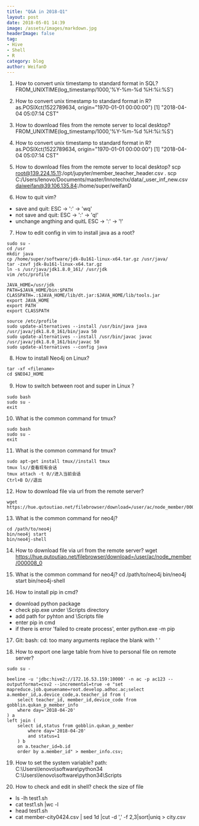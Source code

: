 ```yaml
---
title: "Q&A in 2018-Q1"
layout: post
date: 2018-05-01 14:39
image: /assets/images/markdown.jpg
headerImage: false
tag:
- Hive
- Shell
- R
category: blog
author: WeifanD
---
```


1. How to convert unix timestamp to standard format in SQL?
FROM_UNIXTIME(log_timestamp/1000,'%Y-%m-%d %H:%i:%S')


2. How to convert unix timestamp to standard format in R?
as.POSIXct(1522789634, origin="1970-01-01 00:00:00")
[1] "2018-04-04 05:07:14 CST"



3. How to download files from the remote server to local desktop?
FROM_UNIXTIME(log_timestamp/1000,'%Y-%m-%d %H:%i:%S')


4. How to convert unix timestamp to standard format in R?
as.POSIXct(1522789634, origin="1970-01-01 00:00:00")
[1] "2018-04-04 05:07:14 CST"


5. How to download files from the remote server to local desktop?
scp root@139.224.15.11:/opt/jupyter/member_teacher_header.csv .
scp C:/Users/lenovo/Documents/master/Innotechx/data/_user_inf_new.csv daiweifan@39.106.135.84:/home/super/weifanD

6. How to quit vim?
- save and quit: ESC -> ':' -> 'wq'
- not save and quit: ESC -> ':' -> 'q!'
- unchange angthing and quitL ESC -> ':' -> '!'


7. How to edit config in vim to install java as a root?
```
sudo su -
cd /usr
mkdir java
cp /home/super/software/jdk-8u161-linux-x64.tar.gz /usr/java/
tar -zxvf jdk-8u161-linux-x64.tar.gz
ln -s /usr/java/jdk1.8.0_161/ /usr/jdk
vim /etc/profile

JAVA_HOME=/usr/jdk
PATH=$JAVA_HOME/bin:$PATH
CLASSPATH=.:$JAVA_HOME/lib/dt.jar:$JAVA_HOME/lib/tools.jar
export JAVA_HOME
export PATH
export CLASSPATH

source /etc/profile
sudo update-alternatives --install /usr/bin/java java /usr/java/jdk1.8.0_161/bin/java 50  
sudo update-alternatives --install /usr/bin/javac javac /usr/java/jdk1.8.0_161/bin/javac 50  
sudo update-alternatives --config java  
```


8. How to install Neo4j on Linux?
```
tar -xf <filename>
cd $NEO4J_HOME
```

9. How to switch between root and super in Linux？
```
sudo bash
sudo su -
exit
```

10. What is the common command for tmux?
```
sudo bash
sudo su -
exit
```

11. What is the common command for tmux?
```
sudo apt-get install tmux//install tmux
tmux ls//查看现有会话
tmux attach -t 0//进入当前会话
Ctrl+B D//退出
```


12. How to download file via url from the remote server?
```
wget https://hue.qutoutiao.net/filebrowser/download=/user/ac/node_member/000008_0
```


13. What is the common command for neo4j?
```
cd /path/to/neo4j
bin/neo4j start
bin/neo4j-shell
```


14. How to download file via url from the remote server?
wget https://hue.qutoutiao.net/filebrowser/download=/user/ac/node_member/000008_0


15. What is the common command for neo4j?
cd /path/to/neo4j
bin/neo4j start
bin/neo4j-shell


16. How to install pip in cmd?
- download python package
- check pip.exe under \Scripts directory
- add path for pyhton and \Scripts file
- enter pip in cmd
- if there is error 'failed to create process', enter python.exe -m pip


17. Git: bash: cd: too many arguments
replace the blank with ' '



18. How to export one large table from hive to personal file on remote server?
```
sudo su -

beeline -u 'jdbc:hive2://172.16.53.159:10000' -n ac -p ac123 --outputformat=csv2 --incremental=true -e "set mapreduce.job.queuename=root.develop.adhoc.ac;select a.member_id,a.device_code,a.teacher_id from (
    select teacher_id, member_id,device_code from gobblin.qukan_p_member_info
    where day='2018-04-20'
) a
left join (
    select id,status from gobblin.qukan_p_member
        where day='2018-04-20'
        and status=1
    ) b
    on a.teacher_id=b.id
    order by a.member_id" > member_info.csv;
```

19. How to set the system variable?
path: C:\Users\lenovo\software\python34
	  C:\Users\lenovo\software\python34\Scripts


20. How to check and edit in shell?
check the size of file
- ls -lh test1.sh
- cat test1.sh |wc -l  
- head test1.sh
- cat member-city0424.csv | sed 1d |cut -d ',' -f 2,3|sort|uniq > city.csv
